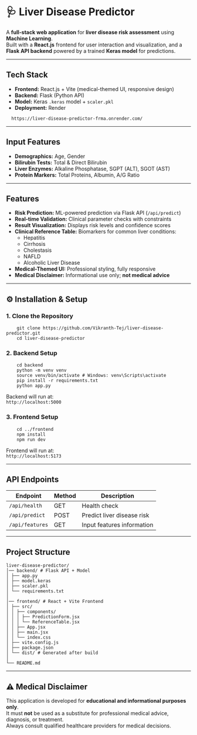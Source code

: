 # 🩺 Liver Disease Predictor

A **full‑stack web application** for **liver disease risk assessment** using **Machine Learning**.  
Built with a **React.js** frontend for user interaction and visualization, and a **Flask API backend** powered by a trained **Keras model** for predictions.

---

##  Tech Stack
- **Frontend:** React.js + Vite (medical-themed UI, responsive design)  
- **Backend:** Flask (Python API)  
- **Model:** Keras `.keras` model + `scaler.pkl`  
- **Deployment:** Render 
  
```
  https://liver-disease-predictor-frma.onrender.com/
```
---

##  Input Features
- **Demographics:** Age, Gender  
- **Bilirubin Tests:** Total & Direct Bilirubin  
- **Liver Enzymes:** Alkaline Phosphatase, SGPT (ALT), SGOT (AST)  
- **Protein Markers:** Total Proteins, Albumin, A/G Ratio  

---

##  Features
- **Risk Prediction:** ML-powered prediction via Flask API (`/api/predict`)  
- **Real-time Validation:** Clinical parameter checks with constraints  
- **Result Visualization:** Displays risk levels and confidence scores  
- **Clinical Reference Table:** Biomarkers for common liver conditions:  
  - Hepatitis  
  - Cirrhosis  
  - Cholestasis  
  - NAFLD  
  - Alcoholic Liver Disease  
- **Medical-Themed UI:** Professional styling, fully responsive  
- **Medical Disclaimer:** Informational use only; **not medical advice**  

---

## ⚙️ Installation & Setup

### 1. Clone the Repository
```
    git clone https://github.com/Vikranth-Tej/liver-disease-predictor.git
    cd liver-disease-predictor
```

### 2. Backend Setup
```
    cd backend
    python -m venv venv
    source venv/bin/activate # Windows: venv\Scripts\activate
    pip install -r requirements.txt
    python app.py

```
Backend will run at:  
 `http://localhost:5000`

### 3. Frontend Setup
```
    cd ../frontend
    npm install
    npm run dev

```

Frontend will run at:  
 `http://localhost:5173`

---

##  API Endpoints

| Endpoint        | Method | Description                  |
|-----------------|--------|------------------------------|
| `/api/health`   | GET    | Health check                 |
| `/api/predict`  | POST   | Predict liver disease risk   |
| `/api/features` | GET    | Input features information   |


---

##  Project Structure
```
liver-disease-predictor/
│── backend/ # Flask API + Model
│ ├── app.py
│ ├── model.keras
│ ├── scaler.pkl
│ └── requirements.txt
│
│── frontend/ # React + Vite Frontend
│ ├── src/
│ │ ├── components/
│ │ │ ├── PredictionForm.jsx
│ │ │ └── ReferenceTable.jsx
│ │ ├── App.jsx
│ │ ├── main.jsx
│ │ └── index.css
│ ├── vite.config.js
│ ├── package.json
│ └── dist/ # Generated after build
│
└── README.md

```
---

## ⚠️ Medical Disclaimer
This application is developed for **educational and informational purposes only**.  
It must **not** be used as a substitute for professional medical advice, diagnosis, or treatment.  
Always consult qualified healthcare providers for medical decisions.



